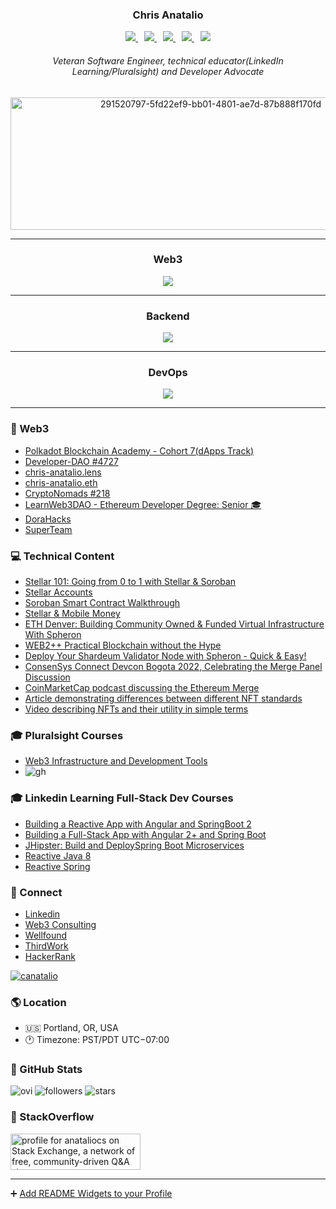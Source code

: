 <link href="readme.css" rel="stylesheet" type="text/css" media="all"></link>

<h3 align="center">Chris Anatalio</h3>
<p align="center">
  
  <span style="margin: 0 5px;">
    <a href="https://www.linkedin.com/in/anataliocs/">
      <img src="https://raw.githubusercontent.com/anataliocs/ColoredBadges/refs/heads/master/svg/social/linkedin.svg"/>
    </a>
  </span>

  <span style="margin: 0 5px;">
    <a href="https://x.com/CAnatalio">
      <img src="https://raw.githubusercontent.com/anataliocs/ColoredBadges/refs/heads/master/svg/social/twitter.svg" />
    </a>
  </span>

  <span style="margin: 0 5px;">
    <a href="https://stackoverflow.com/users/555177/anataliocs">
      <img src="https://raw.githubusercontent.com/anataliocs/ColoredBadges/refs/heads/master/svg/social/stackoverflow.svg" />
    </a>
  </span>

  <span style="margin: 0 5px;">
    <a href="https://medium.com/@anataliocs">
      <img src="https://raw.githubusercontent.com/anataliocs/ColoredBadges/refs/heads/master/svg/blogs/medium.svg" />
    </a>  
  </span>

  <span style="margin: 0 5px;">
    <a href="https://dev.to/anataliocs">
      <img src="https://raw.githubusercontent.com/anataliocs/ColoredBadges/refs/heads/master/svg/blogs/devto.svg" />
    </a>  
  </span>

</p>
<h6 align="center">Veteran Software Engineer, technical educator(LinkedIn Learning/Pluralsight) and Developer Advocate</h6>

<p align="center">
  <img width="625" height="212" alt="291520797-5fd22ef9-bb01-4801-ae7d-87b888f170fd" src="https://github.com/user-attachments/assets/8ad342ba-b189-4da9-be56-03a92dcb86b9" />
</p>

---

<h3 align="center">Web3</h3>
<p align="center">
  <a href="https://skillicons.dev">
    <img src="https://skillicons.dev/icons?i=rust,solidity,ts,wasm" />
  </a>
</p>

---

<h3 align="center">Backend</h3>
<p align="center">
  <a href="https://skillicons.dev">
    <img src="https://skillicons.dev/icons?i=gradle,idea,java,nestjs,nodejs,reactivex,webstorm" />
  </a>
</p>

---

<h3 align="center">DevOps</h3>
<p align="center">
  <a href="https://skillicons.dev">
    <img src="https://skillicons.dev/icons?i=aws,bash,discord,docker,githubactions,linux" />
  </a>
</p>

---

### 💌 Web3
- [Polkadot Blockchain Academy - Cohort 7(dApps Track)](https://polkadot.academy/pba-campus-bali/)
- [Developer-DAO #4727](https://opensea.io/assets/ethereum/0x25ed58c027921e14d86380ea2646e3a1b5c55a8b/4727)
- [chris-anatalio.lens](https://www.lensfrens.xyz/chris-anatalio.lens)
- [chris-anatalio.eth](https://app.poap.xyz/scan/0x8e61a42dabda412be211faa16d9414506935c9cc)
- [CryptoNomads #218](https://opensea.io/assets/ethereum/0x951416cb5a9c5379ae696acb07cb8e25aefad370/218)
- [LearnWeb3DAO - Ethereum Developer Degree: Senior 🎓 ](https://learnweb3.io/u/chris-anatalio.eth)
- [DoraHacks](https://dorahacks.io/hacker/chris-anatalio)
- [SuperTeam]([https://overmind.xyz/@anataliocs](https://earn.superteam.fun/t/chris-anatalio-sol))

### 💻 Technical Content
- [Stellar 101: Going from 0 to 1 with Stellar & Soroban](https://www.youtube.com/watch?v=xnQNHL4CHCQ)
- [Stellar Accounts](https://www.youtube.com/watch?v=Lxg61mH-P6o)
- [Soroban Smart Contract Walkthrough](https://www.youtube.com/watch?v=TB7ORkbxcpQ)
- [Stellar & Mobile Money](https://www.youtube.com/watch?v=1XEY3jW7mRg)
- [ETH Denver:  Building Community Owned & Funded Virtual Infrastructure With Spheron ](https://www.youtube.com/watch?v=nyhw-KNx12k)
- [WEB2++ Practical Blockchain without the Hype](https://www.youtube.com/watch?v=NFherBDv0G4)
- [Deploy Your Shardeum Validator Node with Spheron - Quick & Easy!](https://www.youtube.com/watch?v=uNb-_jl7XRs)
- [ConsenSys Connect Devcon Bogota 2022, Celebrating the Merge Panel Discussion](https://www.youtube.com/live/iE8CGzadKZ8?si=IWPhpKZEuYqW9pWc&t=16726)
- [CoinMarketCap podcast discussing the Ethereum Merge](https://coinmarketcap.com/alexandria/article/special-podcast-ethereum-s-merge-explained)
- [Article demonstrating differences between different NFT standards](https://blog.infura.io/post/comparing-nft-standards-erc-721-vs-erc-721a-vs-erc-1155)
- [Video describing NFTs and their utility in simple terms](https://www.youtube.com/watch?v=fXEIUREpDgA)

### 🎓 Pluralsight Courses 
 - [Web3 Infrastructure and Development Tools](https://www.pluralsight.com/courses/web3-infrastructure-development-tools)
 - ![gh](https://github.com/anataliocs/anataliocs/assets/4750426/4103c812-60db-415d-bde6-487c104090b7)

### 🎓 Linkedin Learning Full-Stack Dev Courses
 - [Building a Reactive App with Angular and SpringBoot 2](https://www.linkedin.com/learning/building-a-reactive-app-with-angular-and-spring-boot-2)
 - [Building a Full-Stack App with Angular 2+ and
   Spring Boot](https://www.linkedin.com/learning/building-a-full-stack-app-with-angular-2-plus-and-spring-boot/welcome?u=2125562)
 - [JHipster: Build and DeploySpring Boot
   Microservices](https://www.linkedin.com/learning/jhipster-build-and-deploy-spring-boot-microservices/welcome?u=2125562)
 - [Reactive Java 8](https://www.linkedin.com/learning/reactive-programming-with-java-8/welcome?u=2125562)
 - [Reactive Spring](https://www.linkedin.com/learning/reactive-spring/making-the-jump-to-reactive-spring?u=2125562)

### 📢 Connect
- [Linkedin](https://www.linkedin.com/in/anataliocs/)
- [Web3 Consulting](https://www.hella.website)
- [Wellfound](https://wellfound.com/u/canatalio)
- [ThirdWork](https://www.thirdwork.xyz/roles-freelancers/chris-anatalio)
- [HackerRank](https://www.hackerrank.com/profile/anataliocs)

<a href="https://twitter.com/CAnatalio">
 <img src="https://img.shields.io/twitter/follow/canatalio?logo=twitter&style=for-the-badge" alt="canatalio" />
</a>

### 🌎 Location
- 🇺🇸 Portland, OR, USA
- 🕐 Timezone: PST/PDT UTC−07:00

### 🎉 GitHub Stats

<img src="https://github-readme-stats.vercel.app/api/top-langs?username=anataliocs&show_icons=true&locale=en&layout=compact&theme=chartreuse-dark" alt="ovi" />

<img alt="followers" title="Follow me on Github" src="https://img.shields.io/github/followers/anataliocs?color=236ad3&style=for-the-badge&logo=github&label=Followers"/>

<img src="https://img.shields.io/github/stars/anataliocs?label=Stars" alt="stars">

### 🎉 StackOverflow

<a href="https://stackexchange.com/users/267167"><img src="https://stackexchange.com/users/flair/267167.png" width="208" height="58" alt="profile for anataliocs on Stack Exchange, a network of free, community-driven Q&amp;A sites" title="profile for anataliocs on Stack Exchange, a network of free, community-driven Q&amp;A sites"></a>

----

➕ [Add README Widgets to your Profile](https://github.com/rzashakeri/beautify-github-profile)
